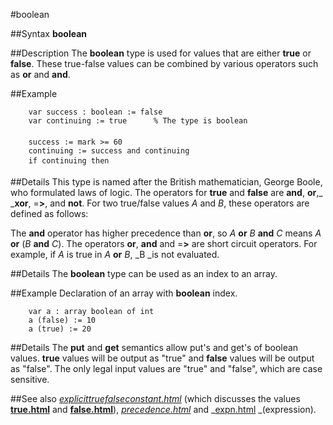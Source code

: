 
#boolean

##Syntax
**boolean**



##Description
The **boolean** type is used for values that are either **true** or **false**. These true-false values can be combined by various operators such as **or** and **and**.



##Example



        var success : boolean := false
        var continuing := true      % The type is boolean
        
        success := mark >= 60
        continuing := success and continuing
        if continuing then 
##Details
This type is named after the British mathematician, George Boole, who formulated laws of logic.
The operators for **true** and **false** are **and**, **or**,_ _**xor**, =**>**, and **not**. For two true/false values _A_ and _B_, these operators are defined as follows:







The **and** operator has higher precedence than **or**, so _A_ **or** _B_ **and** _C_ means _A_ **or** (_B_ **and** _C_).
The operators **or**, **and** and =**>** are short circuit operators. For example, if _A_ is true in _A_ **or** _B_, _B _is not evaluated.



##Details
The **boolean** type can be used as an index to an array.



##Example
Declaration of an array with **boolean** index.


        var a : array boolean of int
        a (false) := 10
        a (true) := 20
##Details
The **put** and **get** semantics allow put's and get's of boolean values. **true** values will be output as "true" and **false** values will be output as "false". The only legal input values are "true" and "false", which are case sensitive.



##See also
_[explicittruefalseconstant.html](explicitTrueFalseConstant)_ (which discusses the values **[true.html](true)** and **[false.html](false)**), _[precedence.html](precedence)_ and _[expn.html](expn) _(expression).


